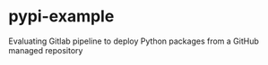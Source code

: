 # pypi-example
Evaluating Gitlab pipeline to deploy Python packages from a GitHub managed repository
